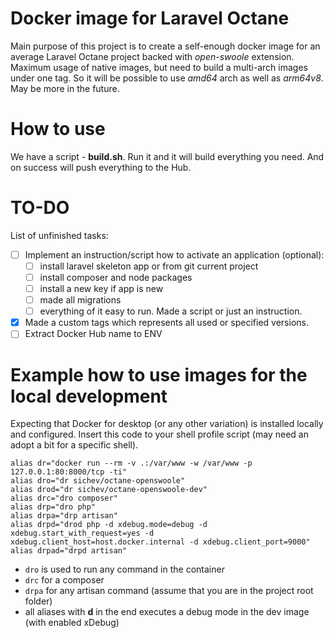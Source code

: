 # Docker image for Laravel Octane
Main purpose of this project is to create a self-enough docker image for an average Laravel Octane project backed with 
*open-swoole* extension. Maximum usage of native images, but need to build a multi-arch images under one tag. 
So it will be possible to use *amd64* arch as well as *arm64v8*. May be more in the future.

# How to use
We have a script - **build.sh**. Run it and it will build everything you need. 
And on success will push everything to the Hub. 

# TO-DO
List of unfinished tasks:

- [ ] Implement an instruction/script how to activate an application (optional):
    - [ ] install laravel skeleton app or from git current project
    - [ ] install composer and node packages
    - [ ] install a new key if app is new
    - [ ] made all migrations 
    - [ ] everything of it easy to run. Made a script or just an instruction.
- [x] Made a custom tags which represents all used or specified versions. 
- [ ] Extract Docker Hub name to ENV 

# Example how to use images for the local development

Expecting that Docker for desktop (or any other variation) is installed locally and configured.
Insert this code to your shell profile script (may need an adopt a bit for a specific shell).

```shell
alias dr="docker run --rm -v .:/var/www -w /var/www -p 127.0.0.1:80:8000/tcp -ti"
alias dro="dr sichev/octane-openswoole"
alias drod="dr sichev/octane-openswoole-dev"
alias drc="dro composer"
alias drp="dro php"
alias drpa="drp artisan"
alias drpd="drod php -d xdebug.mode=debug -d xdebug.start_with_request=yes -d xdebug.client_host=host.docker.internal -d xdebug.client_port=9000"
alias drpad="drpd artisan"
```

- `dro` is used to run any command in the container
- `drc` for a composer
- `drpa` for any artisan command (assume that you are in the project root folder)
- all aliases with **d** in the end executes a debug mode in the dev image (with enabled xDebug)
